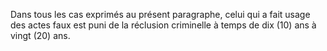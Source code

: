 Dans tous les cas exprimés au présent paragraphe, celui qui a fait usage des actes faux est puni de la réclusion criminelle à temps de dix (10) ans à vingt (20) ans.